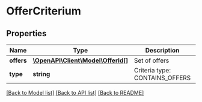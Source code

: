 # OfferCriterium

## Properties
Name | Type | Description | Notes
------------ | ------------- | ------------- | -------------
**offers** | [**\OpenAPI\Client\Model\OfferId[]**](OfferId.md) | Set of offers | [optional] 
**type** | **string** | Criteria type: CONTAINS_OFFERS | [optional] 

[[Back to Model list]](../README.md#documentation-for-models) [[Back to API list]](../README.md#documentation-for-api-endpoints) [[Back to README]](../README.md)



